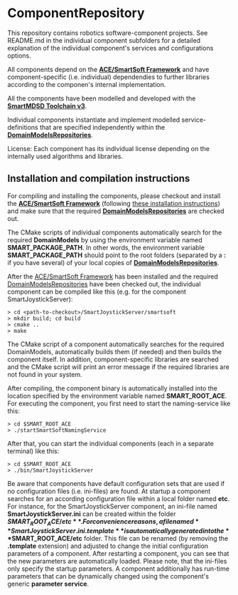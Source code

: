 # ComponentRepository

This repository contains robotics software-component projects. See README.md in the individual component subfolders for a detailed explanation of the individual component's services and configurations options.

All components depend on the [**ACE/SmartSoft Framework**](https://github.com/Servicerobotics-Ulm/AceSmartSoftFramework) and have component-specific (i.e. individual) dependendies to further libraries according to the componen's internal implementation.

All the components have been modelled and developed with the [**SmartMDSD Toolchain v3**](http://robmosys.eu/wiki/baseline:environment_tools:smartsoft:smartmdsd-toolchain:start).

Individual components instantiate and implement modelled service-definitions that are specified independently within the [**DomainModelsRepositories**](https://github.com/Servicerobotics-Ulm/DomainModelsRepositories).

License: Each component has its individual license depending on the internally used algorithms and libraries.

## Installation and compilation instructions

For compiling and installing the components, please checkout and install the [**ACE/SmartSoft Framework**](https://github.com/Servicerobotics-Ulm/AceSmartSoftFramework) (following [these installation instructions](https://github.com/Servicerobotics-Ulm/AceSmartSoftFramework/blob/master/README.md)) and make sure that the required [**DomainModelsRepositories**](https://github.com/Servicerobotics-Ulm/DomainModelsRepositories) are checked out.

The CMake scripts of individual components automatically search for the required **DomainModels** by using the environment variable named **SMART_PACKAGE_PATH**. In other words, the environment variable **SMART_PACKAGE_PATH** should point to the root folders (separated by a **:** if you have several) of your local copies of [**DomainModelsRepositories**](https://github.com/Servicerobotics-Ulm/DomainModelsRepositories).

After the [ACE/SmartSoft Framework](https://github.com/Servicerobotics-Ulm/AceSmartSoftFramework) has been installed and the required [DomainModelsRepositories](https://github.com/Servicerobotics-Ulm/DomainModelsRepositories) have been checked out, the individual component can be compiled like this (e.g. for the component SmartJoystickServer):

```
> cd <path-to-checkout>/SmartJoystickServer/smartsoft
> mkdir build; cd build
> cmake ..
> make
```

The CMake script of a component automatically searches for the required DomainModels, automatically builds them (if needed) and then builds the component itself. In addition, component-specific libraries are searched and the CMake script will print an error message if the required libraries are not found in your system.

After compiling, the component binary is automatically installed into the location specified by the environment variable named **SMART_ROOT_ACE**. For executing the component, you first need to start the naming-service like this:

```
> cd $SMART_ROOT_ACE
> ./startSmartSoftNamingService
```

After that, you can start the individual components (each in a separate terminal) like this:

```
> cd $SMART_ROOT_ACE
> ./bin/SmartJoystickServer
```

Be aware that components have default configuration sets that are used if no configuration files (i.e. ini-files) are found. At startup a component searches for an according configuration file within a local folder named **etc**. For instance, for the SmartJoystickServer component, an ini-file named **SmartJoystickServer.ini** can be created within the folder **$SMART_ROOT_ACE/etc**. For convenience reasons, a file named **SmartJoystickServer.ini.template** is automatically generated into the **$SMART_ROOT_ACE/etc** folder. This file can be renamed (by removing the **.template** extension) and adjusted to change the initial configuration parameters of a component. After restarting a component, you can see that the new parameters are automatically loaded. Please note, that the ini-files only specify the startup parameters. A component additionally has run-time parameters that can be dynamically changed using the component's generic **parameter service**.
